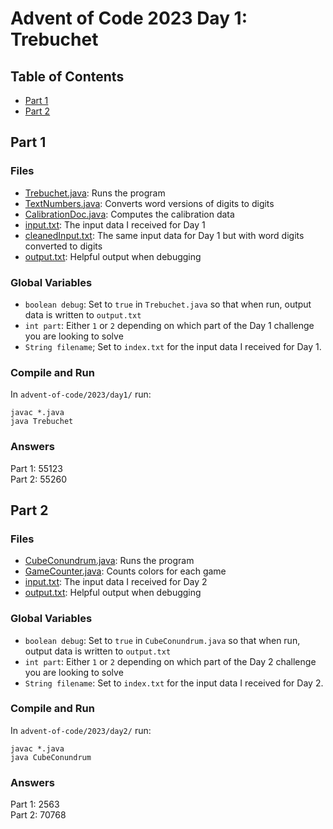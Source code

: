 # Advent of Code 2023 Day 1: Trebuchet

## Table of Contents
- [Part 1](#part-1)
- [Part 2](#part-2)

## Part 1
### Files
- [Trebuchet.java](./Trebuchet.java): Runs the program
- [TextNumbers.java](./TextNumbers.java): Converts word versions of digits to digits
- [CalibrationDoc.java](./CalibrationDoc.java): Computes the calibration data
- [input.txt](./input.txt): The input data I received for Day 1
- [cleanedInput.txt](./cleanedInput.txt): The same input data for Day 1 but with word digits converted to digits
- [output.txt](./output.txt): Helpful output when debugging

### Global Variables
- `boolean debug`: Set to `true` in `Trebuchet.java` so that when run, output data is written to `output.txt`
- `int part`: Either `1` or `2` depending on which part of the Day 1 challenge you are looking to solve
- `String filename`; Set to `index.txt` for the input data I received for Day 1. 

### Compile and Run  
In `advent-of-code/2023/day1/` run:
```
javac *.java
java Trebuchet
```
### Answers  
Part 1: 55123  
Part 2: 55260  

## Part 2
### Files
- [CubeConundrum.java](./CubeConundrum.java): Runs the program
- [GameCounter.java](./GameCounter.java): Counts colors for each game
- [input.txt](./input.txt): The input data I received for Day 2
- [output.txt](./output.txt): Helpful output when debugging

### Global Variables
- `boolean debug`: Set to `true` in `CubeConundrum.java` so that when run, output data is written to `output.txt`
- `int part`: Either `1` or `2` depending on which part of the Day 2 challenge you are looking to solve
- `String filename`: Set to `index.txt` for the input data I received for Day 2. 

### Compile and Run  
In `advent-of-code/2023/day2/` run:
```
javac *.java
java CubeConundrum
```
### Answers  
Part 1: 2563  
Part 2: 70768  
